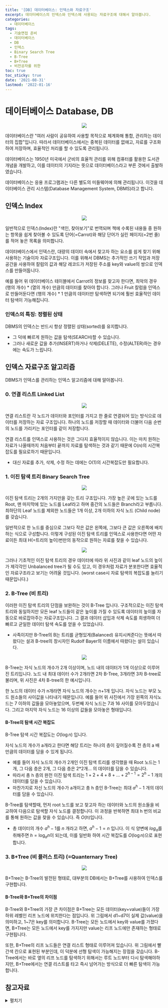 ```yaml
---
title: '[DB] 데이터베이스: 인덱스와 자료구조'
excerpt: 데이터베이스의 인덱스와 인덱스에 사용되는 자료구조에 대해서 알아봅니다.
categories:
  - 데이터베이스
tags:
  - 기술면접 준비
  - 데이터베이스
  - DB
  - 인덱스
  - Binary Search Tree
  - B-Tree
  - B+Tree
  - 비전공자를 위한
toc: true
toc_sticky: true
date: '2021-08-31'
lastmod: '2022-01-16'
---
```


# 데이터베이스 Database, DB

<p align="center"><img src="/assets/images/database.png"></p>

데이터베이스란 "여러 사람이 공유하여 사용할 목적으로 체계화해 통합, 관리하는 데이터의 집합"입니다. 따라서 데이터베이스에서는 중복된 데이터를 없애고, 자료를 구조화하여 저장하며, 효율적인 처리를 할 수 있도록 관리됩니다.

데이터베이스는 1950년 미국에서 군비의 효율적 관리를 위해 컴퓨터를 활용한 도서관 개념을 개발하고, 이를 데이터의 기지라는 뜻으로 데이터베이스라고 부른 것에서 출발하였습니다. 

데이터베이스는 응용 프로그램과는 다른 별도의 미들웨어에 의해 관리됩니다. 이것을 데이터베이스 관리 시스템(Database Management System, DBMS)라고 합니다.

## 인덱스 Index

<p align="center"><img src="/assets/images/index_table.png"></p>

일반적으로 인덱스(Index)란 "색인, 찾아보기"로 번역되며 책에 수록된 내용들 중 원하는 항목을 쉽게 찾아볼 수 있도록 단어(=Carrot)와 해당 단어가 실린 페이지(=2번 줄)를 적어 놓은 목록을 의미합니다.

데이터베이스에서 인덱스란, 대량의 데이터 속에서 찾고자 하는 요소를 쉽게 찾기 위해 사용하는 기술이자 자료구조입니다. 이를 위해서 DBMS는 추가적인 쓰기 작업과 저장공간을 사용하여 칼럼의 값과 해당 레코드가 저장된 주소를 key와 value의 쌍으로 인덱스를 만들어둡니다.

예를 들어 위 데이터베이스 테이블에서 Carrot의 정보를 찾고자 한다면, 최악의 경우 (행의 개수) * (열의 개수) 만큼의 데이터를 찾아야 합니다. 그러나 Fruit 칼럼을 인덱스로 만들어둔다면 (행의 개수) * 1 만큼의 데이터만 탐색하면 되기에 훨씬 효율적인 데이터 탐색이 가능해집니다.

### 인덱스의 특징: 정렬된 상태

DBMS의 인덱스는 반드시 항상 정렬된 상태(sorted)를 유지합니다.

- 그 덕에 빠르게 원하는 값을 탐색(SEARCH)할 수 있습니다.
- 그러나 새로운 값을 추가(INSERT)하거나 삭제(DELETE), 수정(ALTER)하는 경우에는 속도가 느립니다.

## 인덱스 자료구조 알고리즘

DBMS가 인덱스를 관리하는 인덱스 알고리즘에 대해 알아봅니다.

### 0. 연결 리스트 Linked List

<p align="center"><img src="/assets/images/Singly_linked_list.png"></p>

연결 리스트란 각 노드가 데이터와 포인터를 가지고 한 줄로 연결되어 있는 방식으로 데이터를 저장하는 자료 구조입니다. 하나의 노드를 저장할 때 데이터와 더불어 다음 순번의 노드를 가리키는 포인터를 같이 저장합니다.

연결 리스트를 인덱스로 사용하는 것은 그다지 효율적이지 않습니다. 이는 마치 원하는 자료가 나올때까지 처음부터 끝까지 자료를 탐색하는 것과 같기 때문에 O(n)의 시간복잡도를 필요로하기 때문입니다.

- 대신 자료를 추가, 삭제, 수정 하는 데에는 O(1)의 시간복잡도만 필요합니다.

### 1. 이진 탐색 트리 Binary Search Tree

<p align="center"><img src="/assets/images/Binary_search_tree.svg"></p>

이진 탐색 트리는 2개의 가지만을 갖는 트리 구조입니다. 가장 높은 곳에 있는 노드를 Root, 맨 마지막에 있는 노드를 Leaf라고 하며 중간의 노드들은 Branch라고 부릅니다. 최하단의 Leaf 노드를 제외한 노드들은 1개 이상, 2개 이하의 자식 노드 (Child node)를 갖습니다.

일반적으로 한 노드를 중심으로 그보다 작은 값은 왼쪽에, 그보다 큰 값은 오른쪽에 배치하는 식으로 구성합니다. 이렇게 구성된 이진 탐색 트리를 인덱스로 사용한다면 어떤 자료이든 최대 H(=트리의 높이)번만의 동작으로 원하는 자료를 찾을 수 있습니다.

<p align="center"><img src="/assets/images/Unbalanced_binary_tree.svg"></p>

그러나 기초적인 이진 탐색 트리의 경우 데이터에 따라 위 사진과 같이 leaf 노드의 높이가 제각각인 Unbalanced tree가 될 수도 있고, 이 경우처럼 자료가 분포한다면 효율적인 자료구조라고 보기는 어려울 것입니다. (worst case시 자료 탐색의 복잡도를 늘리기 때문입니다.)

### 2. B-Tree (비 트리)

이러한 이진 탐색 트리의 단점을 보완하는 것이 B-Tree 입니다. 구조적으로는 이진 탐색 트리와 동일하지만 모든 leaf 노드들이 같은 높이를 가질 수 있도록 데이터의 높이를 자동으로 바로잡아주는 자료구조입니다. 그 결과 데이터 삽입과 삭제 속도를 희생하여 더 빠르고 균일한 데이터 탐색 속도를 얻을 수 있었습니다.

- 사족이지만 B-Tree의 B는 트리를 균형있게(Balanced) 유지시켜준다는 뜻에서 따왔다는 설과 B-tree의 창시자인 Rudolf Bayer의 이름에서 따왔다는 설이 있습니다.

<p align="center"><img src="/assets/images/B-tree.svg"></p>

B-Tree는 자식 노드의 개수가 2개 이상이며, 노드 내의 데이터가 1개 이상으로 이루어진 트리입니다. 노드 내 최대 데이터 수가 2개라면 2차 B-Tree, 3개라면 3차 B-tree로 불리며, 위 사진은 4차 B-tree의 한 예시입니다.

한 노드의 데이터 수가 n개라면 자식 노드의 개수는 n+1개 입니다. 자식 노드는 부모 노드 원소들의 사이값을 나타내기 때문입니다. 예를 들어 위 사진에서 가장 왼쪽의 자식노드는 7 이하의 값들을 모아놓았으며, 두번째 자식 노드는 7과 16 사이를 모아두었습니다. 그리고 마지막 자식 노드는 16 이상의 값들을 모아놓은 형태입니다.

#### B-Tree의 탐색 시간 복잡도

B-Tree 탐색 시간 복잡도는 $O(\log{n})$ 입니다.

자식 노드의 개수가 a개라고 한다면 해당 트리는 하나의 층이 깊어질수록 전 층의 a 배 만큼의 데이터를 담을 수 있게 됩니다.

- 예를 들어 자식 노드의 개수가 2개인 이진 탐색 트리를 생각했을 때 Root 노드는 1개, 그 다음 층은 2개, 그 다음 층은 2*2개... 의 데이터를 담을 수 있습니다.
- 따라서 총 h 층의 완전 이진 탐색 트리는 $1+2+4+8+...+2^{h-1}=2^h-1$ 개의 데이터를 담을 수 있습니다.
- 마찬가지로 자신 노드의 개수가 a개이고 총 h 층인 B-Tree는 최대 $a^h-1$ 개의 데이터를 담을 수 있습니다.

B-Tree를 탐색할때, 먼저 root 노드를 보고 찾고자 하는 데이터와 노드의 원소들을 비교하여 다음으로 탐색할 자식 노드를 결정합니다. 이 과정을 반복하면 최대 h 번의 비교를 통해 원하는 값을 찾을 수 있습니다. 즉 $O(h)$입니다.

- 총 데이터의 개수 $a^h-1$를 $n$ 개라고 하면, $a^h-1=n$ 입니다. 이 식 양변에 $log_a$를 취해주면 $h=\log_a{n}$이 되는데, 이를 일반화 하여 시간 복잡도를 $O(\log{n})$으로 표현합니다.

### 3. B+Tree (비 플러스 트리) (=Quanternary Tree)

<p align="center"><img src="/assets/images/Bplustree.png"></p>

B+Tree는 B-Tree의 발전된 형태로, 대부분의 DB에서는 B+Tree를 사용하여 인덱스를 구현합니다.

#### B-Tree와 B+Tree의 차이점

B-Tree와 B+Tree의 가장 큰 차이점은 B+Tree는 모든 데이터(key+value)들이 가장 하위 레벨인 리프 노드에 위치한다는 점입니다. 위 그림에서 d1~d7이 실제 값(value)을 의미하고, 1~7은 key를 의미합니다. B-Tree는 모든 노드에서 key와 value를 가졌다면, B+Tree는 모든 노드에서 key를 가지지만 value는 리프 노드에만 존재하는 형태로 구현됩니다.

또한, B+Tree의 리프 노드들은 연결 리스트 형태로 이루어져 있습니다. 위 그림에서 빨간색 칸으로 표현된 부분인데, 이 덕분에 선형 탐색이 가능해지는 장점을 갖습니다. B-Tree에서는 바로 옆의 리프 노드를 탐색하기 위해서는 루트 노드부터 다시 탐색해야하지만, B+Tree에서는 연결 리스트를 타고 즉시 넘어가는 방식으로 더 빠른 탐색이 가능합니다.

## 참고자료

<details><summary>펼치기</summary>
<div markdown="1">

- https://ko.wikipedia.org/wiki/%EB%8D%B0%EC%9D%B4%ED%84%B0%EB%B2%A0%EC%9D%B4%EC%8A%A4
- phatplus from www.flaticon.com
- http://tcpschool.com/mysql/DB
- https://namu.wiki/w/%EB%8D%B0%EC%9D%B4%ED%84%B0%EB%B2%A0%EC%9D%B4%EC%8A%A4
- https://github.com/JaeYeopHan/Interview_Question_for_Beginner/tree/master/Database#%EB%8D%B0%EC%9D%B4%ED%84%B0%EB%B2%A0%EC%9D%B4%EC%8A%A4
- By User:Booyabazooka - 자작, 퍼블릭 도메인, https://commons.wikimedia.org/w/index.php?curid=5343275
- http://tcpschool.com/mysql/mysql_intro_relationalDB
- https://sorrow16.tistory.com/39
- https://untitledtblog.tistory.com/123
- https://namu.wiki/w/NoSQL
- https://iamfreeman.tistory.com/entry/DBMS-%EB%8D%B0%EC%9D%B4%ED%84%B0-%EC%96%B8%EC%96%B4-DDL-DML-DCL-TCL-%EC%9D%98-%EC%A0%95%EC%9D%98
- https://beelee.tistory.com/37
- By Derrick Coetzee (User:Dcoetzee) - Copied from en. Originally uploaded by Dcoetzee., 퍼블릭 도메인, https://commons.wikimedia.org/w/index.php?curid=213576
- By No machine-readable author provided. Dcoetzee assumed (based on copyright claims). - No machine-readable source provided. Own work assumed (based on copyright claims)., Public Domain, https://commons.wikimedia.org/w/index.php?curid=488330
- By Me (Intgr) - Own work, Public Domain, https://commons.wikimedia.org/w/index.php?curid=2809694
- https://velog.io/@emplam27/%EC%9E%90%EB%A3%8C%EA%B5%AC%EC%A1%B0-%EA%B7%B8%EB%A6%BC%EC%9C%BC%EB%A1%9C-%EC%95%8C%EC%95%84%EB%B3%B4%EB%8A%94-B-Tree
- By CyHawk - Own work based on [1]., CC BY-SA 3.0, https://commons.wikimedia.org/w/index.php?curid=11701365
- https://ko.wikipedia.org/wiki/B%2B_%ED%8A%B8%EB%A6%AC
- By Grundprinzip - 자작, CC BY 3.0, https://commons.wikimedia.org/w/index.php?curid=10758840
- https://velog.io/@emplam27/%EC%9E%90%EB%A3%8C%EA%B5%AC%EC%A1%B0-%EA%B7%B8%EB%A6%BC%EC%9C%BC%EB%A1%9C-%EC%95%8C%EC%95%84%EB%B3%B4%EB%8A%94-B-Plus-Tree
</div>
</details>

